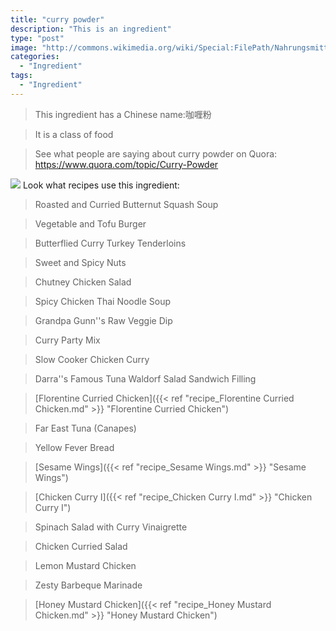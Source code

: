 ```yaml
---
title: "curry powder"
description: "This is an ingredient"
type: "post"
image: "http://commons.wikimedia.org/wiki/Special:FilePath/Nahrungsmittel%202012-07-08-9517.jpg"
categories: 
  - "Ingredient"
tags: 
  - "Ingredient"
---
```



>This ingredient has a Chinese name:咖喱粉

> It is a class of food

> See what people are saying about curry powder on Quora:
https://www.quora.com/topic/Curry-Powder

![](../images/ingredient.jpg)
Look what recipes use this ingredient:

> Roasted and Curried Butternut Squash Soup

> Vegetable and Tofu Burger

> Butterflied Curry Turkey Tenderloins

> Sweet and Spicy Nuts

> Chutney Chicken Salad

> Spicy Chicken Thai Noodle Soup

> Grandpa Gunn''s Raw Veggie Dip

> Curry Party Mix

> Slow Cooker Chicken Curry

> Darra''s Famous Tuna Waldorf Salad Sandwich Filling

> [Florentine Curried Chicken]({{< ref "recipe_Florentine Curried Chicken.md" >}} "Florentine Curried Chicken")

> Far East Tuna (Canapes)

> Yellow Fever Bread

> [Sesame Wings]({{< ref "recipe_Sesame Wings.md" >}} "Sesame Wings")

> [Chicken Curry I]({{< ref "recipe_Chicken Curry I.md" >}} "Chicken Curry I")

> Spinach Salad with Curry Vinaigrette

> Chicken Curried Salad

> Lemon Mustard Chicken

> Zesty Barbeque Marinade

> [Honey Mustard Chicken]({{< ref "recipe_Honey Mustard Chicken.md" >}} "Honey Mustard Chicken")


